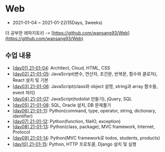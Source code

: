 # Web

- 2021-01-04 ~ 2021-01-22(15Days, 3weeks)

더 공부한 레파지토리 -> [https://github.com/wansang93/Web](https://github.com/wansang93/Web)

## 수업 내용

- [[day01] 21-01-04](./summary/210104.md): Architect, Cloud, HTML, CSS
- [[day02] 21-01-05](./summary/210105.md): JavaScript(변수, 연산자, 조건문, 반복문, 함수와 클로저), React 설치 및 기본
- [[day03] 21-01-06](./summary/210106.md): JavaScript(class와 object 설명, string과 array 함수들, event 처리)
- [[day04] 21-01-07](./summary/210107.md): JavaScript(todolist 만들기), jQuery, SQL
- [[day05] 21-01-08](./summary/210108.md): SQL, Oracle 설치, DB 문제풀기
- [[day06] 21-01-11](./summary/210111.md): Python(command, type, operator, string, dictionary, identifier)
- [[day07] 21-01-12](./summary/210112.md): Python(function, fileIO, exception)
- [[day08] 21-01-13](./summary/210113.md): Python(class, package), MVC framework, Internet, Protocol
- [[day09] 21-01-14](./summary/210114.md): Python(MVC framework로 todos, students, products)
- [[day10] 21-01-15](./summary/210115.md): Python, HTTP 프로토콜, Django 설치 및 실행
